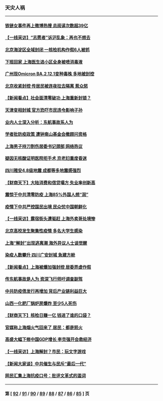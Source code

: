 ### 天灾人祸
---
#### [铁链女事件再上微博热搜 总阅读次数超39亿](../../pages/ncid280/n13742497.md) 
#### [【一线采访】“志愿者”诉沪乱象：再也不想去](../../pages/ncid280/n13742250.md) 
#### [北京海淀区全域封闭 一核检机构作假6人被抓](../../pages/ncid280/n13742147.md) 
#### [下班回家 上海医生进小区全身被喷消毒液](../../pages/ncid280/n13742114.md) 
#### [广州现Omicron BA.2.12.1变种毒株 多地被封控](../../pages/ncid280/n13742084.md) 
#### [北京收紧封控 传居民被连夜拉去隔离 惹众怒](../../pages/ncid280/n13741578.md) 
#### [【新闻看点】社会面清零破功 上海重新封锁？](../../pages/ncid280/n13741869.md) 
#### [天津变相封城 官方恐吓市民违令影响子孙](../../pages/ncid280/n13741822.md) 
#### [业内人士深入分析：东航事故系人为](../../pages/ncid280/n13741672.md) 
#### [学者批防疫政策 遭钟南山基金会撤顾问资格](../../pages/ncid280/n13741527.md) 
#### [上海男子持刀割伤居委书记颈部 网络热议](../../pages/ncid280/n13741445.md) 
#### [疑因无核酸证明医院拒手术 京老妇重度昏迷](../../pages/ncid280/n13741364.md) 
#### [四川雅安4.8级地震 成都等多地震感强烈](../../pages/ncid280/n13741156.md) 
#### [【财商天下】大陆消费和信贷塌方 失业率创新高](../../pages/ncid280/n13741053.md) 
#### [震惊于中共清零防疫 上海85%外国人想“润”](../../pages/ncid280/n13740877.md) 
#### [疫情下中共严控国民出境 民众忧中国朝鲜化](../../pages/ncid280/n13740920.md) 
#### [【一线采访】露宿街头遭驱赶 上海外卖哥处境惨](../../pages/ncid280/n13739985.md) 
#### [北京高校发生聚集性疫情 多名大学生感染](../../pages/ncid280/n13740699.md) 
#### [上海“解封”出现逃离潮 海外异议人士谈觉醒](../../pages/ncid280/n13740625.md) 
#### [染疫人数攀升 四川广安封城 急建方舱](../../pages/ncid280/n13740581.md) 
#### [【新闻看点】上海被爆加强封控 居委弄虚作假](../../pages/ncid280/n13740247.md) 
#### [传东航事故是人为 资深飞行师吁调查副驾](../../pages/ncid280/n13740449.md) 
#### [中共防疫债发行再增加 背后产业链利益巨大](../../pages/ncid280/n13740260.md) 
#### [山西一化肥厂锅炉房爆炸 至少5人死伤](../../pages/ncid280/n13740340.md) 
#### [【财商天下】核检日赚一亿 钱进了谁的口袋？](../../pages/ncid280/n13740132.md) 
#### [官媒称上海烟火气回来了 居民：都是怒火](../../pages/ncid280/n13740202.md) 
#### [高盛大幅下修中国GDP增长 李克强开会救经济](../../pages/ncid280/n13739993.md) 
#### [【一线采访】上海解封？市民：玩文字游戏](../../pages/ncid280/n13740061.md) 
#### [【新闻大家谈】中共催生与民斥“最后一代”](../../pages/ncid280/n13739992.md) 
#### [网民汇集上海抗疫口号：批评文革式的滥词](../../pages/ncid280/n13739682.md) 

---
#### 第 [ [92](./92.md) / [91](./91.md) / [90](./90.md) / [89](./89.md) / [88](./88.md) / [87](./87.md) / [86](./86.md) / [85](./85.md) ] 页
